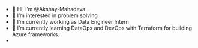 - 👋 Hi, I’m @Akshay-Mahadeva
- 👀 I’m interested in problem solving
- 🌱 I’m currently working as Data Engineer Intern
- 💞️ I’m currently learning DataOps and DevOps with Terraform for building Azure frameworks.
-

<!---
Akshay-Mahadeva/Akshay-Mahadeva is a ✨ special ✨ repository because its `README.md` (this file) appears on your GitHub profile.
You can click the Preview link to take a look at your changes.
--->
